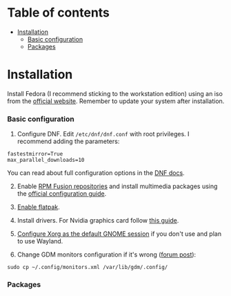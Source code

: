 # Table of contents
- [Installation](#installation)
    - [Basic configuration](#basic-configuration)
    - [Packages](#packages)

# Installation
Install Fedora (I recommend sticking to the workstation edition) using an iso from the [official website](https://getfedora.org/). Remember to update your system after installation.

### Basic configuration
1. Configure DNF. Edit ```/etc/dnf/dnf.conf``` with root privileges. I recommend adding the parameters:
```
fastestmirror=True
max_parallel_downloads=10
```
You can read about full configuration options in the [DNF docs](https://dnf.readthedocs.io/en/latest/conf_ref.html).

2. Enable [RPM Fusion repositories](https://rpmfusion.org/RPM%20Fusion) and install multimedia packages using the [official configuration guide](https://rpmfusion.org/Configuration).

3. [Enable flatpak](https://flatpak.org/setup/Fedora).

4. Install drivers. For Nvidia graphics card follow [this guide](https://rpmfusion.org/Howto/NVIDIA).

5. [Configure Xorg as the default GNOME session](https://docs.fedoraproject.org/en-US/quick-docs/configuring-xorg-as-default-gnome-session/) if you don't use and plan to use Wayland.

6. Change GDM monitors configuration if it's wrong ([forum post](https://ask.fedoraproject.org/t/login-screen-on-wrong-monitor/4242/3)):
```
sudo cp ~/.config/monitors.xml /var/lib/gdm/.config/ 
```

### Packages